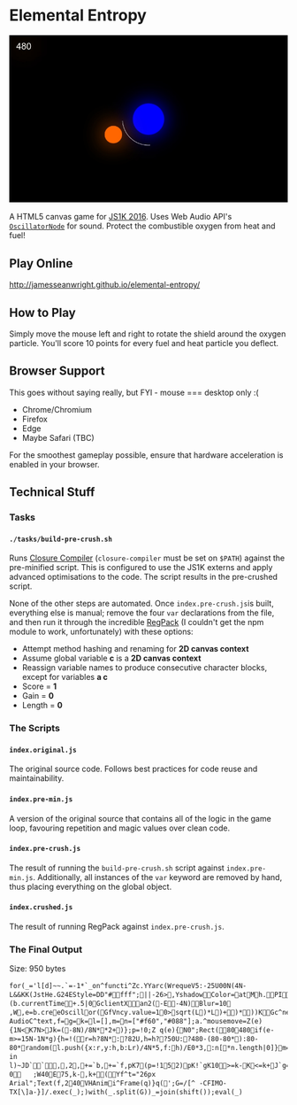 # Elemental Entropy

![Screenshot](https://raw.githubusercontent.com/jamesseanwright/elemental-entropy/master/screenshot.jpeg)

A HTML5 canvas game for [JS1K 2016](http://js1k.com/2016-elemental/). Uses Web Audio API's [`OscillatorNode`](https://developer.mozilla.org/en-US/docs/Web/API/OscillatorNode) for sound. Protect the combustible oxygen from heat and fuel!


## Play Online

http://jamesseanwright.github.io/elemental-entropy/


## How to Play

Simply move the mouse left and right to rotate the shield around the oxygen particle. You'll score 10 points for every fuel and heat particle you deflect.


## Browser Support

This goes without saying really, but FYI - mouse === desktop only :(
	
* Chrome/Chromium
* Firefox
* Edge
* Maybe Safari (TBC)

For the smoothest gameplay possible, ensure that hardware acceleration is enabled in your browser.


## Technical Stuff

### Tasks

#### `./tasks/build-pre-crush.sh`

Runs [Closure Compiler](https://developers.google.com/closure/compiler/) (`closure-compiler` must be set on `$PATH`) against the pre-minified script. This is configured to use the JS1K externs and apply advanced optimisations to the code. The script results in the pre-crushed script.

None of the other steps are automated. Once `index.pre-crush.js`is built, everything else is manual; remove the four `var` declarations from the file, and then run it through the incredible [RegPack](http://siorki.github.io/regPack.html) (I couldn't get the npm module to work, unfortunately) with these options:

* Attempt method hashing and renaming for **2D canvas context**
* Assume global variable **c** is a **2D canvas context**
* Reassign variable names to produce consecutive character blocks, except for variables **a c**
* Score = **1**
* Gain = **0**
* Length = **0**


### The Scripts

#### `index.original.js`

The original source code. Follows best practices for code reuse and maintainability.


#### `index.pre-min.js`

A version of the original source that contains all of the logic in the game loop, favouring repetition and magic values over clean code.


#### `index.pre-crush.js`

The result of running the `build-pre-crush.sh` script against `index.pre-min.js`. Additionally, all instances of the `var` keyword are removed by hand, thus placing everything on the global object.


#### `index.crushed.js`

The result of running RegPack against `index.pre-crush.js`.


### The Final Output

Size: 950 bytes

```
for(_='l[d]~~.`=-1*`_on^functi^Zc.YYarc(WrequeV5:-25U00N(4N-L&&KK(JstHe.G24EStyle=DD"#fff";||-26>,YshadowColor=atMh.PI/4`y`x),random());(E0-YHrokefill0,Y5,2*()YbeginPh()	(b.currentTime+.5|0GclientXan2(-E-4N)Blur=10	,W,e=b.creeOscillor(GfVncy.value=10>sqrt(L)*L)+)*))KGc^nect(b.deHini^GHartGHop+b=new AudioC^text,f=g=k=l=[],m=n=["#f60","#088"];a.^mousemove=Z(e){1N<K7N>Jk=(-8N)/8N**2+)};p=!0;Z q(e){N0";Rect(80480if(e-m>=15N-1N*g){h=!(r=h?8N*:?82U,h=h??50U:?480-(80-80*):80-80*random(l.push({x:r,y:h,b:Lr)/4N*5,f:h)/E0*3,:n[*n.length|0]}m=e}pJNf""#Nf"40E4for(d in l)~JD``,,2,+=`b,+=`f,pK7(p=!152)pK!`gK10>=k-K<=k+J`g=!`b_b,`f_f,f+=10===f%1NKg++9.1)826<||506<)J~=void 0	;W40E75,k-,k+(Yf^t="26px Arial";Text(f,240VHAnimi^Frame(q)}q(';G=/[^ -CFIMO-TX[\]a-}]/.exec(_);)with(_.split(G))_=join(shift());eval(_)
```
